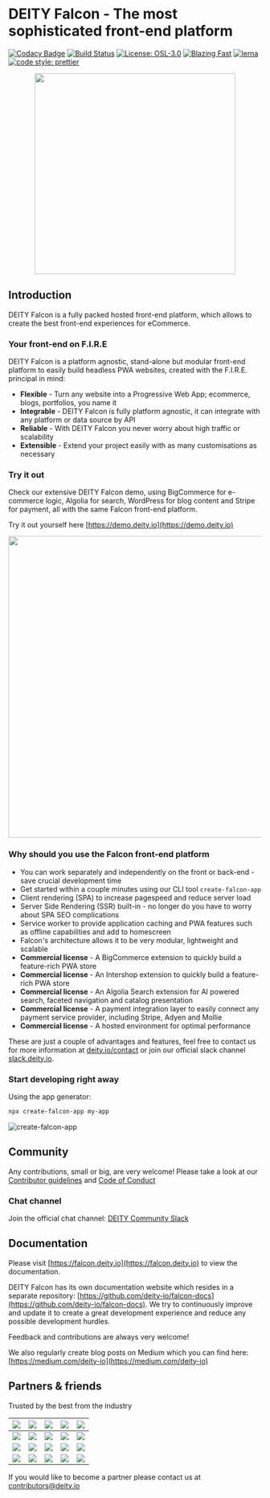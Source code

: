 # DEITY Falcon - The most sophisticated front-end platform

[![Codacy Badge](https://api.codacy.com/project/badge/Grade/b8b60963bac941f081de64671ae8b7fd)](https://app.codacy.com/app/Deity/falcon?utm_source=github.com&utm_medium=referral&utm_content=deity-io/falcon&utm_campaign=Badge_Grade_Settings)
[![Build Status](https://travis-ci.org/deity-io/falcon.svg?branch=master)](https://travis-ci.org/deity-io/falcon)
[![License: OSL-3.0](https://img.shields.io/badge/license-OSL--3.0-yellow.svg?style=flat-square)](https://opensource.org/licenses/OSL-3.0)
[![Blazing Fast](https://img.shields.io/badge/speed-blazing%20%F0%9F%94%A5-brightgreen.svg?style=flat-square)](https://twitter.com/acdlite/status/974390255393505280)
[![lerna](https://img.shields.io/badge/maintained%20with-lerna-cc00ff.svg?style=flat-square)](https://lernajs.io/)
[![code style: prettier](https://img.shields.io/badge/code_style-prettier-ff69b4.svg?style=flat-square)](https://github.com/prettier/prettier)

<p align="center">
  <img alight="center" width="400" src="https://falcon.deity.io/docs/assets/logo-falcon-v2.png" />
</p>

## Introduction

DEITY Falcon is a fully packed hosted front-end platform, which allows to create the best front-end experiences for eCommerce.

### Your front-end on F.I.R.E

DEITY Falcon is a platform agnostic, stand-alone but modular front-end platform to easily build headless PWA websites, created with the F.I.R.E. principal in mind:

- **Flexible** - Turn any website into a Progressive Web App; ecommerce, blogs, portfolios, you name it
- **Integrable** - DEITY Falcon is fully platform agnostic, it can integrate with any platform or data source by API
- **Reliable** - With DEITY Falcon you never worry about high traffic or scalability
- **Extensible** - Extend your project easily with as many customisations as necessary

### Try it out

Check our extensive DEITY Falcon demo, using BigCommerce for e-commerce logic, Algolia for search, WordPress for blog content and Stripe for payment, all with the same Falcon front-end platform.

Try it out yourself here [https://demo.deity.io](https://demo.deity.io)

<p align="center">
  <img alight="center" width="600" src="https://falcon.deity.io/docs/assets/mobile-falcon-for-bigcommerce.png" />
</p>

### Why should you use the Falcon front-end platform

- You can work separately and independently on the front or back-end - save crucial development time
- Get started within a couple minutes using our CLI tool `create-falcon-app`
- Client rendering (SPA) to increase pagespeed and reduce server load
- Server Side Rendering (SSR) built-in - no longer do you have to worry about SPA SEO complications
- Service worker to provide application caching and PWA features such as offline capabilities and add to homescreen
- Falcon's architecture allows it to be very modular, lightweight and scalable
- **Commercial license** - A BigCommerce extension to quickly build a feature-rich PWA store
- **Commercial license** - An Intershop extension to quickly build a feature-rich PWA store
- **Commercial license** - An Algolia Search extension for AI powered search, faceted navigation and catalog presentation
- **Commercial license** - A payment integration layer to easily connect any payment service provider, including Stripe, Adyen and Mollie
- **Commercial license** - A hosted environment for optimal performance

These are just a couple of advantages and features, feel free to contact us for more information at [deity.io/contact](https://deity.io/contact) or join our official slack channel [slack.deity.io](http://slack.deity.io).

### Start developing right away

Using the app generator:

```bash
npx create-falcon-app my-app
```

![create-falcon-app](https://user-images.githubusercontent.com/40865297/48708977-64cd4a80-ec04-11e8-80cf-757db1610bf1.gif)

## Community

Any contributions, small or big, are very welcome! Please take a look at our [Contributor guidelines](https://github.com/deity-io/falcon/blob/master/.github/CONTRIBUTING.md) and [Code of Conduct](https://github.com/deity-io/falcon/blob/master/.github/CODE_OF_CONDUCT.md)

### Chat channel

Join the official chat channel: [DEITY Community Slack](http://slack.deity.io)

## Documentation

Please visit [https://falcon.deity.io](https://falcon.deity.io) to view the documentation.

DEITY Falcon has its own documentation website which resides in a separate repository: [https://github.com/deity-io/falcon-docs](https://github.com/deity-io/falcon-docs). We try to continuously improve and update it to create a great development experience and reduce any possible development hurdles.

Feedback and contributions are always very welcome!

We also regularly create blog posts on Medium which you can find here: [https://medium.com/deity-io](https://medium.com/deity-io)

## Partners & friends

Trusted by the best from the industry

<img src="https://falcon.deity.io/docs/assets/shipperhq.png" />|<img src="https://falcon.deity.io/docs/assets/algolia.png" />|<img src="https://falcon.deity.io/docs/assets/adyen.png" />|<img src="https://falcon.deity.io/docs/assets/bigcommerce.png" />|<img src="https://falcon.deity.io/docs/assets/typo3.png" />
-|-|-|-|-
<img src="https://falcon.deity.io/docs/assets/hypernode.png" />|<img src="https://falcon.deity.io/docs/assets/logicspot.png" />|<img src="https://falcon.deity.io/docs/assets/proud-nerds.png" />|<img src="https://falcon.deity.io/docs/assets/bit-expert.png" />|<img src="https://falcon.deity.io/docs/assets/gene.png" />
<img src="https://falcon.deity.io/docs/assets/inchoo.png" />|<img src="https://falcon.deity.io/docs/assets/elgentos.png" />|<img src="https://falcon.deity.io/docs/assets/dnz.png" />|<img src="https://falcon.deity.io/docs/assets/interactiv4.png" />|<img src="https://falcon.deity.io/docs/assets/mage-specialist.png" />
<img src="https://falcon.deity.io/docs/assets/mollie.png" />|<img src="https://falcon.deity.io/docs/assets/thesio.png" />|<img src="https://falcon.deity.io/docs/assets/object-source.png" />|<img src="https://falcon.deity.io/docs/assets/vsee.png" />|<img src="https://falcon.deity.io/docs/assets/integer_net.png" />

If you would like to become a partner please contact us at contributors@deity.io
